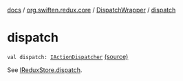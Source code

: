 [docs](../../index.md) / [org.swiften.redux.core](../index.md) / [DispatchWrapper](index.md) / [dispatch](./dispatch.md)

# dispatch

`val dispatch: `[`IActionDispatcher`](../-i-action-dispatcher.md) [(source)](https://github.com/protoman92/KotlinRedux/tree/master/common/common-core/src/main/kotlin/org/swiften/redux/core/Middleware.kt#L43)

See [IReduxStore.dispatch](../-i-dispatcher-provider/dispatch.md).

